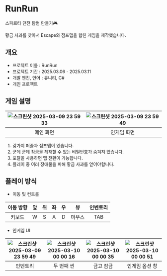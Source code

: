 # RunRun
 
스파르타 던전 탐험 만들기🎮

황금 사과를 찾아서 Escape와 점프맵을 합친 게임을 제작했습니다.


## 개요

* 프로젝트 이름 : RunRun
* 프로젝트 기간 : 2025.03.06 - 2025.03.11
* 개발 엔진, 언어 : 유니티, C#
* 개인 프로젝트



## 게임 설명

|![스크린샷 2025-03-09 23 59 33](https://github.com/user-attachments/assets/4c74f265-d5b8-49e3-a2da-c4ce71ce84a2)|![스크린샷 2025-03-09 23 59 49](https://github.com/user-attachments/assets/c5d9a828-6506-42b9-b3a0-937087ff723d)|
|:---:|:---:|
|메인 화면|인게임 화면|

1. 갖가지 퍼즐과 점프맵이 있습니다.
2. 군데 군데 잠금을 헤재할 수 있는 비밀번호가 숨겨져 있습니다.
3. 포탈을 사용하면 맵 전환이 가능합니다.
4. 플레이 중 여러 장애물을 피해 황금 사과를 얻어야합니다.



## 플레이 방식

* 이동 및 컨트롤

|이동 방향|앞|뒤|좌|우|뷰|인벤토리|
|:---:|:---:|:---:|:---:|:---:|:---:|:---:|
|키보드|W|S|A|D|마우스|TAB|

* 인게임 UI

|![스크린샷 2025-03-09 23 59 49](https://github.com/user-attachments/assets/6b665b64-afc7-4e36-9027-129e4f9212d8)|![스크린샷 2025-03-10 00 00 16](https://github.com/user-attachments/assets/aa51b0f6-f752-402b-8626-a3c95391da05)|![스크린샷 2025-03-10 00 00 35](https://github.com/user-attachments/assets/53079c6a-0a03-4459-8490-2d568e27d2d0)|![스크린샷 2025-03-10 00 00 51](https://github.com/user-attachments/assets/10c86f89-055d-41fd-b015-b1d61be46f20)|
|:---:|:---:|:---:|:---:|
|인벤토리|두 번째 씬|금고 잠금|인게임 옵션 창|
